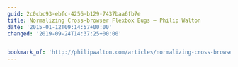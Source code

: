 ```yaml
---
guid: 2c0cbc93-ebfc-4256-b129-7437baa6fb7e
title: Normalizing Cross-browser Flexbox Bugs — Philip Walton
date: '2015-01-12T09:14:57+00:00'
changed: '2019-09-24T14:37:25+00:00'


bookmark_of: 'http://philipwalton.com/articles/normalizing-cross-browser-flexbox-bugs/'
---
```




